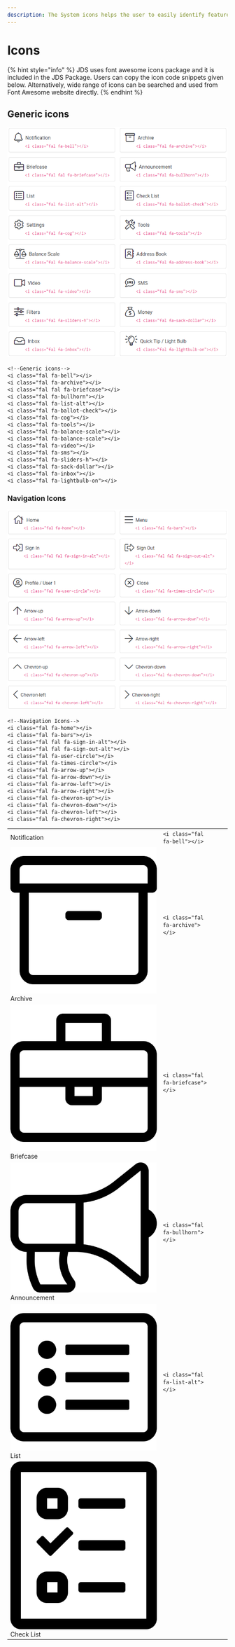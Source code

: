 ```yaml
---
description: The System icons helps the user to easily identify features and functions.
---
```


# Icons

{% hint style="info" %}
JDS uses font awesome icons package and it is included in the JDS Package. Users can copy the icon code snippets given below. Alternatively, wide range of icons can be searched and used from Font Awesome website directly.
{% endhint %}

## Generic icons

![](../.gitbook/assets/image%20%28106%29.png)

```text
<!--Generic icons-->
<i class="fal fa-bell"></i>
<i class="fal fa-archive"></i>
<i class="fal fal fa-briefcase"></i>
<i class="fal fa-bullhorn"></i>
<i class="fal fa-list-alt"></i>
<i class="fal fa-ballot-check"></i>
<i class="fal fa-cog"></i>
<i class="fal fa-tools"></i>
<i class="fal fa-balance-scale"></i>
<i class="fal fa-balance-scale"></i>
<i class="fal fa-video"></i>
<i class="fal fa-sms"></i>
<i class="fal fa-sliders-h"></i>
<i class="fal fa-sack-dollar"></i>
<i class="fal fa-inbox"></i>
<i class="fal fa-lightbulb-on"></i>
```

### Navigation Icons

![](../.gitbook/assets/image%20%28104%29.png)

```text
<!--Navigation Icons-->
<i class="fal fa-home"></i>
<i class="fal fa-bars"></i>
<i class="fal fal fa-sign-in-alt"></i>
<i class="fal fal fa-sign-out-alt"></i>
<i class="fal fa-user-circle"></i>
<i class="fal fa-times-circle"></i>
<i class="fal fa-arrow-up"></i>
<i class="fal fa-arrow-down"></i>
<i class="fal fa-arrow-left"></i>
<i class="fal fa-arrow-right"></i>
<i class="fal fa-chevron-up"></i>
<i class="fal fa-chevron-down"></i>
<i class="fal fa-chevron-left"></i>
<i class="fal fa-chevron-right"></i>
```

|  |  |  |  |
| :--- | :--- | :--- | :--- |
|   Notification | `<i class="fal fa-bell"></i>` |  |  |
| ![](../.gitbook/assets/archive.svg)  Archive | `<i class="fal fa-archive"></i>` |  |  |
| ![](../.gitbook/assets/briefcase.svg)  Briefcase | `<i class="fal fa-briefcase"></i>` |  |  |
| ![](../.gitbook/assets/bullhorn.svg) Announcement | `<i class="fal fa-bullhorn"></i>` |  |  |
| ![](../.gitbook/assets/list-alt.svg)  List | `<i class="fal fa-list-alt"></i>` |  |  |
| ![](../.gitbook/assets/ballot-check.svg) Check List |  |  |  |



